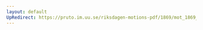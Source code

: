 ```yaml
---
layout: default
UpRedirect: https://pruto.im.uu.se/riksdagen-motions-pdf/1869/mot_1869__ak__32.pdf
---
```


